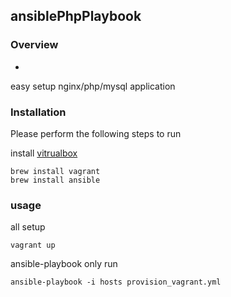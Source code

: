 ## ansiblePhpPlaybook

### Overview

-

easy setup nginx/php/mysql application


### Installation

Please perform the following steps to run

install [vitrualbox](https://www.virtualbox.org/)

```
brew install vagrant
brew install ansible
```

### usage

all setup

```
vagrant up
```

ansible-playbook only run

```
ansible-playbook -i hosts provision_vagrant.yml
```
